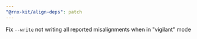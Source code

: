 ```yaml
---
"@rnx-kit/align-deps": patch
---
```


Fix `--write` not writing all reported misalignments when in "vigilant" mode
